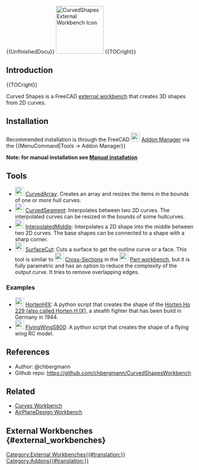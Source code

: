  {{UnfinishedDocu}} <img alt="CurvedShapes External Workbench Icon" src=images/CurvedShapes_workbench_icon.svg  style="width:128px;"> {{TOCright}}

## Introduction


{{TOCright}}

Curved Shapes is a FreeCAD [external workbench](external_workbenches.md) that creates 3D shapes from 2D curves.

## Installation

Recommended installation is through the FreeCAD <img alt="" src=images/AddonManager.svg  style="width:24px;"> [Addon Manager](Addon_Manager.md) via the {{MenuCommand|Tools → Addon Manager}}


**Note: for manual installation see [Manual installation](Addon_Manager#Manual_installation.md)**

## Tools

-   <img alt="" src=images/CurvedShapes_CurvedArray.svg  style="width:24px;"> [CurvedArray](CurvedShapes_CurvedArray.md): Creates an array and resizes the items in the bounds of one or more hull curves.
-   <img alt="" src=images/CurvedShapes_CurvedSegment.svg  style="width:24px;"> [CurvedSegment](CurvedShapes_CurvedSegment.md): Interpolates between two 2D curves. The interpolated curves can be resized in the bounds of some hullcurves.
-   <img alt="" src=images/CurvedShapes_InterpolatedMiddle.svg  style="width:24px;"> [InterpolatedMiddle](CurvedShapes_InterpolatedMiddle.md): Interpolates a 2D shape into the middle between two 2D curves. The base shapes can be connected to a shape with a sharp corner.
-   <img alt="" src=images/CurvedShapes_SurfaceCut.svg  style="width:24px;"> [SurfaceCut](CurvedShapes_SurfaceCut.md): Cuts a surface to get the outline curve or a face. This tool is similar to <img alt="" src=images/Part_CrossSections.svg  style="width:24px;"> [Cross-Sections](Part_CrossSections.md) in the <img alt="" src=images/Workbench_Part.svg  style="width:24px;"> [Part workbench](Part_Workbench.md), but it is fully parametric and has an option to reduce the complexity of the output curve. It tries to remove overlapping edges.

### Examples

-   <img alt="" src=images/CurvedShapes_HortenHIX.svg  style="width:24px;"> [HortenHIX](CurvedShapes_HortenHIX.md): A python script that creates the shape of the [Horten Ho 229 (also called Horten H IX)](https://en.wikipedia.org/wiki/Horten_Ho_229), a stealth fighter that has been build in Germany in 1944.
-   <img alt="" src=images/CurvedShapes_FlyingWingS800.svg  style="width:24px;"> [FlyingWingS800](CurvedShapes_FlyingWingS800.md): A python script that creates the shape of a flying wing RC model.

## References

-   Author: \@chbergmann
-   Github repo: <https://github.com/chbergmann/CurvedShapesWorkbench>

## Related

-   [Curves Workbench](Curves_Workbench.md)
-   [AirPlaneDesign Workbench](AirPlaneDesign_Workbench.md)

## External Workbenches {#external_workbenches}



[Category:External Workbenches{{\#translation:}}](Category:External_Workbenches.md) [Category:Addons{{\#translation:}}](Category:Addons.md)
